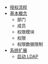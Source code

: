 * [授权流程](auth.md)
* [基本概念](#)
  - 部门
  - 成员
  - 权限模块
  - 权限
  - 权限数据限制
* [系统扩展](#)
  - [启动 LDAP](extension/ldap.md)

  
  
